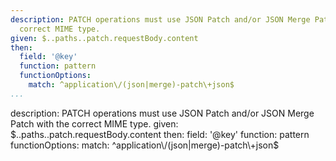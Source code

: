 ---
description: PATCH operations must use JSON Patch and/or JSON Merge Patch with the
  correct MIME type.
given: $..paths..patch.requestBody.content
then:
  field: '@key'
  function: pattern
  functionOptions:
    match: ^application\/(json|merge)-patch\+json$
...description: PATCH operations must use JSON Patch and/or JSON Merge Patch with the
  correct MIME type.
given: $..paths..patch.requestBody.content
then:
  field: '@key'
  function: pattern
  functionOptions:
    match: ^application\/(json|merge)-patch\+json$
